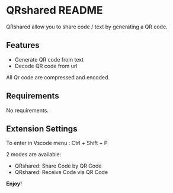 # QRshared README

QRshared allow you to share code / text by generating a QR code.

## Features

- Generate QR code from text
- Decode QR code from url

All Qr code are compressed and encoded.

## Requirements

No requirements.

## Extension Settings

To enter in Vscode menu : Ctrl + Shift + P

2 modes are available:
- QRshared: Share Code by QR Code
- QRshared: Receive Code via QR Code


**Enjoy!**
